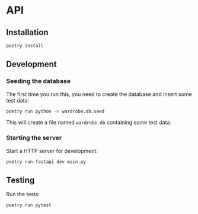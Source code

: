 # API

## Installation

```bash
poetry install
```

## Development

### Seeding the database

The first time you run this, you need to create the database and insert some test data:

```bash
poetry run python -m wardrobe.db.seed
```

This will create a file named `wardrobe.db` containing some test data.

### Starting the server

Start a HTTP server for development:

```bash
poetry run fastapi dev main.py
```

## Testing

Run the tests:

```bash
poetry run pytest
```
